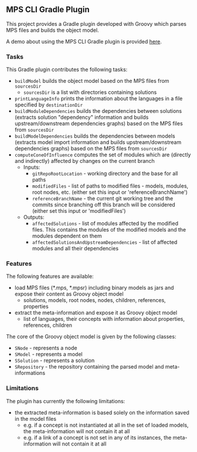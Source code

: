 ## MPS CLI Gradle Plugin

This project provides a Gradle plugin developed with Groovy which parses MPS files and builds the object model.

A demo about using the MPS CLI Gradle plugin is provided [here](../demos/gradle-plugin-use/Readme.md).

### Tasks
This Gradle plugin contributes the following tasks:
- `buildModel` builds the object model based on the MPS files from `sourcesDir` 
  - `sourcesDir` is a list with directories containing solutions
- `printLanguageInfo` prints the information about the languages in a file specified by `destinationDir`
- `buildModuleDependencies` builds the dependencies between solutions (extracts solution "dependency" information and builds upstream/downstream dependencies graphs) based on the MPS files from `sourcesDir` 
- `buildModelDependencies` builds the dependencies between models (extracts model import information and builds upstream/downstream dependencies graphs) based on the MPS files from `sourcesDir`
- `computeConeOfInfluence` computes the set of modules which are (directly and indirectly) affected by changes on the current branch
  - Inputs:
    - `gitRepoRootLocation` - working directory and the base for all paths
    - `modifiedFiles` - list of paths to modified files - models, modules, root nodes, etc. (either set this input or 'referenceBranchName')
    - `referenceBranchName` - the current git working tree and the commits since branching off this branch will be considered (either set this input or 'modifiedFiles')
  - Outputs:
    - `affectedSolutions` - list of modules affected by the modified files. This contains the modules of the modified models and the modules dependent on them
    - `affectedSolutionsAndUpstreamDependencies` - list of affected modules and all their dependencies

### Features
The following features are available:
- load MPS files (*.mps, *.mpsr) including binary models as jars and expose their content as Groovy object model 
  - solutions, models, root nodes, nodes, children, references, properties
- extract the meta-information and expose it as Groovy object model
  - list of languages, their concepts with information about properties, references, children

The core of the Groovy object model is given by the following classes:
- `SNode` - represents a node
- `SModel` - represents a model
- `SSolution` - represents a solution
- `SRepository` - the repository containing the parsed model and meta-informations

### Limitations
The plugin has currently the following limitations:
- the extracted meta-information is based solely on the information saved in the model files
  - e.g. if a concept is not instantiated at all in the set of loaded models, the meta-information will not contain it at all
  - e.g. if a link of a concept is not set in any of its instances, the meta-information will not contain it at all
